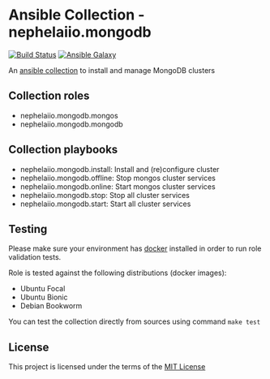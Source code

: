 # Ansible Collection - nephelaiio.mongodb

[![Build Status](https://github.com/nephelaiio/ansible-collection-mongodb/actions/workflows/molecule.yml/badge.svg)](https://github.com/nephelaiio/ansible-collection-mongodb/actions/wofklows/molecule.yml)
[![Ansible Galaxy](http://img.shields.io/badge/ansible--galaxy-nephelaiio.mongodb.vim-blue.svg)](https://galaxy.ansible.com/ui/repo/published/nephelaiio/mongodb/)

An [ansible collection](https://galaxy.ansible.com/ui/repo/published/nephelaiio/mongodb/) to install and manage MongoDB clusters

## Collection roles

* nephelaiio.mongodb.mongos
* nephelaiio.mongodb.mongodb

## Collection playbooks

* nephelaiio.mongodb.install: Install and (re)configure cluster
* nephelaiio.mongodb.offline: Stop mongos cluster services
* nephelaiio.mongodb.online: Start mongos cluster services
* nephelaiio.mongodb.stop: Stop all cluster services
* nephelaiio.mongodb.start: Start all cluster services

## Testing

Please make sure your environment has [docker](https://www.docker.com) installed in order to run role validation tests.

Role is tested against the following distributions (docker images):

  * Ubuntu Focal
  * Ubuntu Bionic
  * Debian Bookworm

You can test the collection directly from sources using command `make test`

## License

This project is licensed under the terms of the [MIT License](/LICENSE)


